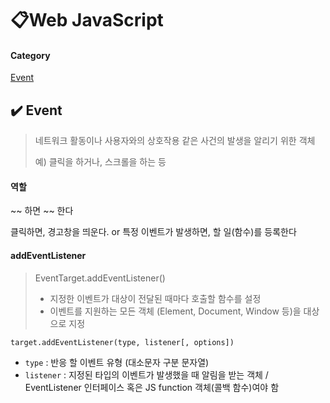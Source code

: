 # 📋Web JavaScript

#### Category

[Event](#%EF%B8%8F-Event)

## ✔️ Event

> 네트워크 활동이나 사용자와의 상호작용 같은 사건의 발생을 알리기 위한 객체
>
> 예) 클릭을 하거나, 스크롤을 하는 등

#### 역할

~~ 하면 ~~ 한다

클릭하면, 경고창을 띄운다. or 특정 이벤트가 발생하면, 할 일(함수)를 등록한다



#### addEventListener

> EventTarget.addEventListener()
>
> - 지정한 이벤트가 대상이 전달된 때마다 호출할 함수를 설정
> - 이벤트를 지원하는 모든 객체 (Element, Document, Window 등)을 대상으로 지정

`target.addEventListener(type, listener[, options])`

- `type` : 반응 할 이벤트 유형 (대소문자 구분 문자열)
- `listener` : 지정된 타입의 이벤트가 발생했을 때 알림을 받는 객체 / EventListener 인터페이스 혹은 JS function 객체(콜백 함수)여야 함 
